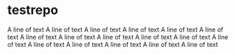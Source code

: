# testrepo
A line of text
A line of text
A line of text
A line of text
A line of text
A line of text
A line of text
A line of text
A line of text
A line of text
A line of text
A line of text
A line of text
A line of text
A line of text
A line of text
A line of text
